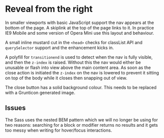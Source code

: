 # Reveal from the right

In smaller viewports with basic JavaScript support the nav appears at the bottom of the page. A skiplink at the top of the page links to it. In practice IE9 Mobile and some version of Opera Mini use this layout and behaviour.

A small inline mustard cut in the `<head>` checks for classList API and `querySelector` support and the enhancement kicks in.

A polyfill for `transitionend` is used to detect when the nav is fully visible, and then the `z-index` is raised. Without this the nav would either be unusable or flash into view above the main content area. As soon as the close action is initiated the `z-index` on the nav is lowered to prevent it sitting on top of the body while it closes then snapping out of view.

The close button has a solid background colour. This needs to be replaced with a Grunticon generated image.

## Issues

The Sass uses the nested BEM pattern which we will no longer be using for two reasons: searching for a block or modifier returns no results and it gets too messy when writing for hover/focus interactions.
